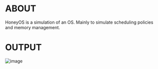 # ABOUT

HoneyOS is a simulation of an OS. Mainly to simulate scheduling policies and memory management.

# OUTPUT

![image](https://github.com/lkpnchl/HoneyOS/assets/69750024/4a2167e4-a6b9-4d45-b408-767b5e9cb8cb)

